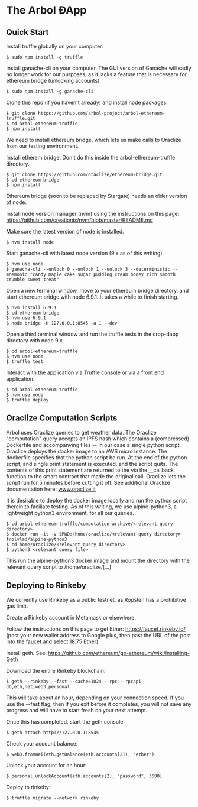The Arbol ÐApp
============================

Quick Start
-------------------------

Install truffle globally on your computer.

    $ sudo npm install -g truffle

Install ganache-cli on your computer. The GUI version of Ganache will sadly no longer work for our purposes, as it lacks a feature that is necessary for ethereum bridge (unlocking accounts).

    $ sudo npm install -g ganache-cli

Clone this repo (if you haven't already) and install node packages.

    $ git clone https://github.com/arbol-project/arbol-ethereum-truffle.git
    $ cd arbol-ethereum-truffle
    $ npm install

We need to install ethereum bridge, which lets us make calls to Oraclize from our testing environment.

Install etherem bridge. Don't do this inside the arbol-ethereum-truffle directory.

    $ git clone https://github.com/oraclize/ethereum-bridge.git
    $ cd ethereum-bridge
    $ npm install

Ethereum bridge (soon to be replaced by Stargate) needs an older version of node. 

Install node version manager (nvm) using the instructions on this page: https://github.com/creationix/nvm/blob/master/README.md

Make sure the latest version of node is installed.

    $ nvm install node

Start ganache-cli with latest node version (9.x as of this writing).

    $ nvm use node
    $ ganache-cli --unlock 0 --unlock 1 --unlock 3 --deterministic --mnemonic "candy maple cake sugar pudding cream honey rich smooth crumble sweet treat"

Open a new terminal window, move to your ethereum bridge directory, and start ethereum bridge with node 6.9.1. It takes a while to finish starting.

    $ nvm install 6.9.1
    $ cd ethereum-bridge
    $ nvm use 6.9.1
    $ node bridge -H 127.0.0.1:8545 -a 1 --dev

Open a third terminal window and run the truffle tests in the crop-dapp directory with node 9.x

    $ cd arbol-ethereum-truffle
    $ nvm use node
    $ truffle test

Interact with the application via Truffle console or via a front end application.

    $ cd arbol-ethereum-truffle
    $ nvm use node
    $ truffle deploy

Oraclize Computation Scripts
-------------------------

Arbol uses Oraclize queries to get weather data. The Oraclize "computation" query accepts an IPFS hash which contains a (compressed) Dockerfile and accompanying files -- in our case a single python script. Oraclize deploys the docker image to an AWS micro instance. The dockerfile specifies that the python script be run. At the end of the python script, and single print statement is executed, and the script quits. The contents of this print statement are returned to the via the \__callback function to the smart contract that made the original call. Oraclize lets the script run for 5 minutes before cutting it off. See additional Oraclize documentation here: www.oraclize.it

It is desirable to deploy the docker image locally and run the python script therein to faciliate testing. As of this writing, we use alpine-python3, a lightweight python3 environment, for all our queries.

    $ cd arbol-ethereum-truffle/computation-archive/<relevant query directory>
    $ docker run -it -v $PWD:/home/oraclize/<relevant query directory> frolvlad/alpine-python3
    $ cd home/oraclize/<relevant query directory>
    $ python3 <relevant query file>

This run the alpine-python3 docker image and mount the directory with the relevant query script to /home/oraclize/[...]

Deploying to Rinkeby
-------------------------

We currently use Rinkeby as a public testnet, as Ropsten has a prohibitive gas limit. 

Create a Rinkeby account in Metamask or elsewhere.

Follow the instructions on this page to get Ether: https://faucet.rinkeby.io/ (post your new wallet address to Google plus, then past the URL of the post into the faucet and select 18.75 Ether).

Install geth. See: https://github.com/ethereum/go-ethereum/wiki/Installing-Geth

Download the entire Rinkeby blockchain:

    $ geth --rinkeby --fast --cache=1024 --rpc --rpcapi db,eth,net,web3,personal

This will take about an hour, depending on your connection speed. If you use the --fast flag, then if you exit before it completes, you will not save any progress and will have to start fresh on your next attempt.

Once this has completed, start the geth console:

    $ geth attach http://127.0.0.1:8545

Check your account balance:

    $ web3.fromWei(eth.getBalance(eth.accounts[2]), "ether")

Unlock your account for an hour:

    $ personal.unlockAccount(eth.accounts[2], "password", 3600)
    
Deploy to rinkeby:

    $ truffle migrate --network rinkeby
